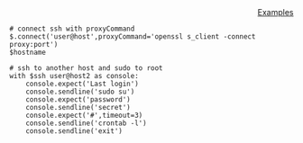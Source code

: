 <div style="text-align:right"><a href="./index">Examples</a></div>

```
# connect ssh with proxyCommand
$.connect('user@host',proxyCommand='openssl s_client -connect proxy:port')
$hostname

# ssh to another host and sudo to root
with $ssh user@host2 as console:
    console.expect('Last login')
    console.sendline('sudo su')
    console.expect('password')
    console.sendline('secret')
    console.expect('#',timeout=3)
    console.sendline('crontab -l')
    console.sendline('exit')
```
